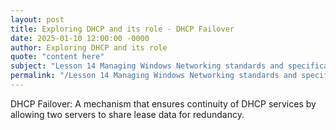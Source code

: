 ```yaml
---
layout: post
title: Exploring DHCP and its role - DHCP Failover
date: 2025-01-10 12:00:00 -0000
author: Exploring DHCP and its role
quote: "content here"
subject: "Lesson 14 Managing Windows Networking standards and specifications"
permalink: "/Lesson 14 Managing Windows Networking standards and specifications/Exploring DHCP and its role/Exploring DHCP and its role - DHCP Failover"
---
```


DHCP Failover: A mechanism that ensures continuity of DHCP services by allowing two servers to share lease data for redundancy.
